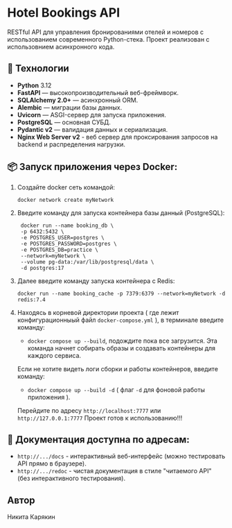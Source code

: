 # Hotel Bookings API

RESTful API для управления бронированиями отелей и номеров с использованием современного Python-стека.
Проект реализован с использовнием асинхронного кода.

## 🚀 Технологии

- **Python** 3.12
- **FastAPI** — высокопроизводительный веб-фреймворк.
- **SQLAlchemy 2.0+** — асинхронный ORM.
- **Alembic** — миграции базы данных.
- **Uvicorn** — ASGI-сервер для запуска приложения.
- **PostgreSQL** — основная СУБД.
- **Pydantic v2** — валидация данных и сериализация.
- **Nginx Web Server v2** - веб сервер для проксирования запросов на backend и распределения нагрузки.

## 📦 Запуск приложения через Docker:
1. Создайте docker сеть командой:
   ```
   docker network create myNetwork
   ```

2. Введите команду для запуска контейнера базы данный (PostgreSQL):
   ```
    docker run --name booking_db \
    -p 6432:5432 \
    -e POSTGRES_USER=postgres \
    -e POSTGRES_PASSWORD=postgres \
    -e POSTGRES_DB=practice \
    --network=myNetwork \
    --volume pg-data:/var/lib/postgresql/data \
    -d postgres:17
   ```
3. Далее введите команду запуска контейнера с Redis:
   ```
   docker run --name booking_cache -p 7379:6379 --network=myNetwork -d redis:7.4
   ```

4. Находясь в корневой директории проекта ( где лежит конфигурационныый файл ```docker-compose.yml``` ), в терминале введите команду:
   - ```docker compose up --build```, подождите пока все загрузится.
   Эта команда начнет собирать образы и создавать контейнеры для каждого сервиса.

   Если не хотите видеть логи сборки и работы контейнеров, введите команду:
   - ```docker compose up --build -d``` ( флаг ```-d``` для фоновой работы приложения ).

   Перейдите по адресу ```http://localhost:7777``` или ```http://127.0.0.1:7777```
   Проект готов к использованию!!!

## 📝 Документация доступна по адресам:
- ```http://.../docs``` - интерактивный веб-интерфейс (можно тестировать API прямо в браузере).
- ```http://.../redoc``` - чистая документация в стиле "читаемого API" (без интерактивного тестирования).

## Автор
Никита Карякин
